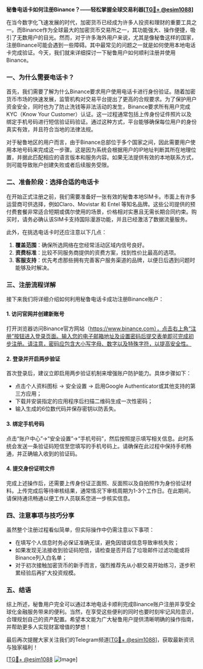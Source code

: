 **秘鲁电话卡如何注册Binance？——轻松掌握全球交易利器[[TG💪+ @esim1088](https://t.me/s/esim1088)]**

在当今数字化飞速发展的时代，加密货币已经成为许多人投资和理财的重要工具之一。而Binance作为全球最大的加密货币交易所之一，其功能强大、操作便捷，吸引了无数用户的目光。然而，对于许多海外用户来说，尤其是像秘鲁这样的国家，注册Binance可能会遇到一些障碍。其中最常见的问题之一就是如何使用本地电话卡完成验证。今天，我们就来详细探讨一下秘鲁用户如何顺利注册并使用Binance。

### 一、为什么需要电话卡？

首先，我们需要了解为什么Binance要求用户使用电话卡进行身份验证。随着加密货币市场的快速发展，监管机构对交易平台提出了更高的合规要求。为了保护用户资金安全，同时也为了防止洗钱等非法活动的发生，Binance要求所有用户完成KYC（Know Your Customer）认证。这一过程通常包括上传身份证件照片以及绑定手机号码进行短信验证码验证。通过这种方式，平台能够确保每位用户的身份真实有效，并且符合当地的法律法规。

对于秘鲁地区的用户而言，由于Binance总部位于多个国家之间，因此需要用户使用本地号码来完成这一步骤。这是因为系统会根据用户的IP地址判断其所在地理位置，并据此匹配相应的语言版本和服务内容。如果无法提供有效的本地联系方式，则可能导致账户创建失败或者后续服务受限。

### 二、准备阶段：选择合适的电话卡

在开始正式注册之前，我们需要准备好一张有效的秘鲁本地SIM卡。市面上有许多运营商可供选择，例如Claro、Movistar 和 Entel 等知名品牌。这些公司提供的预付费套餐非常适合短期或偶尔使用的场景，价格相对实惠且无需长期合同约束。购买时，请务必确认该SIM卡支持国际漫游功能，并且已经激活了数据流量服务。

此外，在挑选电话卡时还应注意以下几点：
1. **覆盖范围**：确保所选网络在您经常活动区域内信号良好。
2. **资费标准**：比较不同服务商提供的资费方案，找到性价比最高的选项。
3. **客服支持**：优先考虑那些拥有完善客户服务渠道的品牌，以便日后遇到问题时能够及时解决。

### 三、注册流程详解

接下来我们将详细介绍如何利用秘鲁电话卡成功注册Binance账户：

#### 1. 访问官网并创建新账号
打开浏览器访问Binance官方网站（https://www.binance.com），点击右上角“注册”按钮进入登录页面。输入您的电子邮箱地址及设置密码后提交表单即可完成初步注册。请注意，密码应包含大小写字母、数字以及特殊字符，以提高安全性。

#### 2. 登录并开启两步验证
首次登录后，建议立即启用两步验证机制来增强账户防护能力。具体步骤如下：
- 点击个人资料图标 -> 安全设置 -> 启用Google Authenticator或其他支持的第三方应用；
- 下载并安装指定的应用程序后扫描二维码生成一次性密码；
- 输入生成的6位数代码并保存密钥以防丢失。

#### 3. 绑定手机号码
点击“账户中心”->“安全设置”->“手机号码”，然后按照提示填写相关信息。此时系统会发送一条验证码短信至您填写的手机号码上。请确保在此过程中保持手机畅通，并正确输入收到的验证码。

#### 4. 提交身份证明文件
完成上述操作后，还需要上传身份证正面照、反面照以及自拍照作为身份验证材料。上传完成后等待审核结果，通常情况下审核周期为1-3个工作日。在此期间，请保持通讯畅通以便工作人员联系您进一步核实信息。

### 四、注意事项与技巧分享

虽然整个注册过程看似简单，但实际操作中仍需注意以下事项：
- 在填写个人信息时务必保证准确无误，避免因错误信息导致审核失败；
- 如果发现无法接收到验证码短信，请检查是否开启了垃圾邮件过滤功能或将Binance列入白名单；
- 对于初次接触加密货币的新手而言，强烈推荐先从小额交易开始练习，逐步积累经验后再扩大投资规模。

### 五、结语

综上所述，秘鲁用户完全可以通过本地电话卡顺利完成Binance账户注册并享受全球化金融服务带来的便利。当然，在享受这些便利的同时也要时刻牢记风险意识，合理规划自己的资产配置。希望本文能为广大秘鲁用户提供清晰明确的操作指南，并帮助更多人实现财富增值的梦想！

最后再次提醒大家关注我们的Telegram频道[[TG💪+ @esim1088](https://t.me/s/esim1088)]，获取最新资讯与独家福利！
 
[[TG💪+ @esim1088](https://t.me/s/esim1088) ![Image](https://i.postimg.cc/4NQfJmqS/Snipaste-2025-05-13-00-14-12.png)]